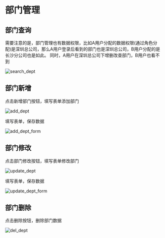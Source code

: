 # 部门管理

## 部门查询

需要注意的是，部门管理也有数据权限，比如A用户分配的数据权限(通过角色分配)是深圳总公司，那么A用户登录后看到的部门也是深圳总公司，B用户分配的是长沙分公司也是如此。
同时，A用户在深圳总公司下增删改查部门，B用户也看不到

![search_dept](/docs-assets/img/system/dept/search_dept.png)

## 部门新增

点击新增部门按钮，填写表单添加部门

![add_dept](/docs-assets/img/system/dept/add_dept.png)

填写表单，保存数据

![add_dept_form](/docs-assets/img/system/dept/add_dept_form.png)


## 部门修改

点击部门修改按钮，填写表单修改部门

![update_dept](/docs-assets/img/system/dept/update_dept.png)

填写表单，保存数据

![update_dept_form](/docs-assets/img/system/dept/update_dept_form.png)

## 部门删除

点击删除按钮，删除部门数据

![del_dept](/docs-assets/img/system/dept/del_dept.png)
